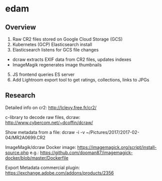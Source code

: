 # edam

## Overview
1. Raw CR2 files stored on Google Cloud Storage (GCS)
2. Kubernetes (GCP) Elasticsearch install 
3. Elasticsearch listens for GCS file changes
  - dcraw extracts EXIF data from CR2 files, updates indexes
  - ImageMagik regenerates image thumbnails
5. JS frontend queries ES server
6. Add Lightroom export tool to get ratings, collections, links to JPGs

## Research
Detailed info on cr2:
http://lclevy.free.fr/cr2/

c-library to decode raw files, dcraw:
http://www.cybercom.net/~dcoffin/dcraw/

Show metadata from a file:
dcraw -i -v ~/Pictures/2017/2017-02-04/MR2A0699.CR2

ImageMagik/dcraw Docker image:
https://imagemagick.org/script/install-source.php
e.g.: https://github.com/dooman87/imagemagick-docker/blob/master/Dockerfile

Export Metadata commercial plugin:
https://exchange.adobe.com/addons/products/2356
